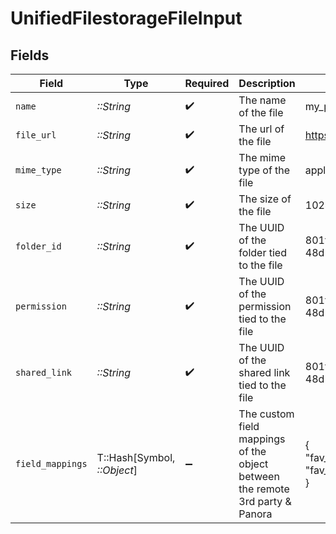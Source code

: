 # UnifiedFilestorageFileInput


## Fields

| Field                                                                         | Type                                                                          | Required                                                                      | Description                                                                   | Example                                                                       |
| ----------------------------------------------------------------------------- | ----------------------------------------------------------------------------- | ----------------------------------------------------------------------------- | ----------------------------------------------------------------------------- | ----------------------------------------------------------------------------- |
| `name`                                                                        | *::String*                                                                    | :heavy_check_mark:                                                            | The name of the file                                                          | my_paris_photo.png                                                            |
| `file_url`                                                                    | *::String*                                                                    | :heavy_check_mark:                                                            | The url of the file                                                           | https://example.com/my_paris_photo.png                                        |
| `mime_type`                                                                   | *::String*                                                                    | :heavy_check_mark:                                                            | The mime type of the file                                                     | application/pdf                                                               |
| `size`                                                                        | *::String*                                                                    | :heavy_check_mark:                                                            | The size of the file                                                          | 1024                                                                          |
| `folder_id`                                                                   | *::String*                                                                    | :heavy_check_mark:                                                            | The UUID of the folder tied to the file                                       | 801f9ede-c698-4e66-a7fc-48d19eebaa4f                                          |
| `permission`                                                                  | *::String*                                                                    | :heavy_check_mark:                                                            | The UUID of the permission tied to the file                                   | 801f9ede-c698-4e66-a7fc-48d19eebaa4f                                          |
| `shared_link`                                                                 | *::String*                                                                    | :heavy_check_mark:                                                            | The UUID of the shared link tied to the file                                  | 801f9ede-c698-4e66-a7fc-48d19eebaa4f                                          |
| `field_mappings`                                                              | T::Hash[Symbol, *::Object*]                                                   | :heavy_minus_sign:                                                            | The custom field mappings of the object between the remote 3rd party & Panora | {<br/>"fav_dish": "broccoli",<br/>"fav_color": "red"<br/>}                    |